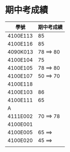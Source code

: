 # 期中考成績
|學號| 期中考成績|
|---|------|
|  4100E113 | 85|
| 4100E116 | 85|
| 4090K013 |78 ==> 80 |
|4100E104 | 75 |
| 4100E105|78 ==> 80  |
|4100E107 |50 ==> 70|
| 4100E118| |
|4100E103 | 86 |
|4100E111  |65 |
| A| |
| 4111E002|70 ==> 78 |
| 4100E001| |
|4100E005 |65 ==> |
|4100E020 |45 ==> |
| | |
